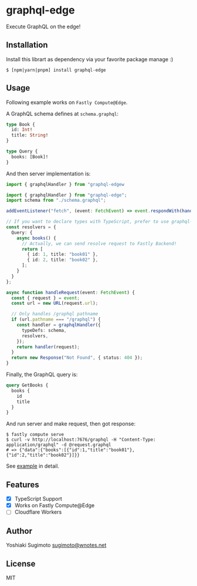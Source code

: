 # graphql-edge

Execute GraphQL on the edge!

## Installation

Install this librart as dependency via your favorite package manage :)

```shell
$ [npm|yarn|pnpm] install graphql-edge
```

## Usage

Following example works on `Fastly Compute@Edge`.

A GraphQL schema defines at `schema.graphql`:

```graphql
type Book {
  id: Int!
  title: String!
}

type Query {
  books: [Book]!
}
```

And then server implementation is:

```ts
import { graphqlHandler } from "graphql-edgew

import { graphqlHandler } from "graphql-edge";
import schema from "./schema.graphql";

addEventListener("fetch", (event: FetchEvent) => event.respondWith(handleRequest(event)));

// If you want to declare types with TypeScript, prefer to use graphql-codegen
const resolvers = {
  Query: {
    async books() {
      // Actually, we can send resolve request to Fastly Backend!
      return [
        { id: 1, title: "book01" },
        { id: 2, title: "book02" },
      ];
    }
  }
};

async function handleRequest(event: FetchEvent) {
  const { request } = event;
  const url = new URL(request.url);

  // Only handles /graphql pathname
  if (url.pathname === "/graphql") {
    const handler = graphqlHandler({
      typeDefs: schema,
      resolvers,
    });
    return handler(request);
  }
  return new Response("Not Found", { status: 404 });
}
```

Finally, the GraphQL query is:

```graphql
query GetBooks {
  books {
    id
    title
  }
}
```

And run server and make request, then got response:

```shell
$ fastly compute serve
$ curl -v http://localhost:7676/graphql -H "Content-Type: application/graphql" -d @request.graphql
# => {"data":{"books":[{"id":1,"title":"book01"},{"id":2,"title":"book02"}]}}
```

See [example](https://github.com/ysugimoto/blob/main/example) in detail.

## Features

- [x] TypeScript Support
- [x] Works on Fastly Compute@Edge
- [ ] Cloudflare Workers

## Author

Yoshiaki Sugimoto <sugimoto@wnotes.net>

## License

MIT
